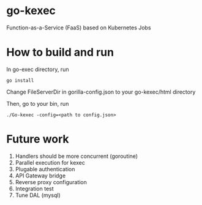 # go-kexec
Function-as-a-Service (FaaS) based on Kubernetes Jobs

# How to build and run
In go-exec directory, run
```
go install
```

Change FileServerDir in gorilla-config.json to your go-kexec/html directory

Then, go to your bin, run
```
./Go-kexec -config=<path to config.json>
```

# Future work
1. Handlers should be more concurrent (goroutine)
2. Parallel execution for kexec
3. Plugable authentication
4. API Gateway bridge
5. Reverse proxy configuration
6. Integration test
8. Tune DAL (mysql)
